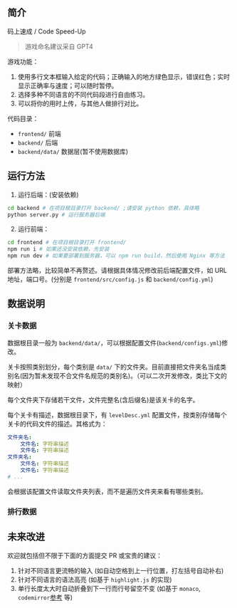 ## 简介

码上速成 / Code Speed-Up

> 游戏命名建议采自 GPT4

游戏功能：

1. 使用多行文本框输入给定的代码；正确输入的地方绿色显示，错误红色；实时显示正确率与速度；可以随时暂停。
2. 选择多种不同语言的不同代码段进行自由练习。
3. 可以将你的用时上传，与其他人做排行对比。

代码目录：

- `frontend/` 前端
- `backend/` 后端
- `backend/data/` 数据层(暂不使用数据库)

## 运行方法

1. 运行后端：(安装依赖)

```sh
cd backend # 在项目根目录打开 backend/ ;请安装 python 依赖，具体略
python server.py # 运行服务器后端
```

2. 运行前端：

  ```sh
  cd frontend # 在项目根目录打开 frontend/
  npm run i # 如果还没安装依赖，先安装
  npm run dev # 如果要部署到服务器，可以 npm run build，然后使用 Nginx 等方法
  ```

部署方法略，比较简单不再赘述。请根据具体情况修改前后端配置文件，如 URL 地址，端口号。(分别是 `frontend/src/config.js` 和 `backend/config.yml`)

## 数据说明

### 关卡数据

数据根目录一般为 `backend/data/`，可以根据配置文件(`backend/configs.yml`)修改。

关卡按照类别划分，每个类别是 `data/` 下的文件夹。目前直接把文件夹名当成类别名(因为暂未发现不合文件名规范的类别名)。（可以二次开发修改，类比下文的映射）

每个文件夹下存储若干文件，文件完整名(含后缀名)是该关卡的名字。

每个关卡有描述，数据根目录下，有 `levelDesc.yml` 配置文件，按类别存储每个关卡的代码文件的描述。其格式为：

```yaml
文件夹名:
    文件名: 字符串描述
    文件名: 字符串描述
文件夹名:
    文件名: 字符串描述
    文件名: 字符串描述
# ...
```

会根据该配置文件读取文件夹列表，而不是遍历文件夹来看有哪些类别。

### 排行数据



## 未来改进

欢迎就包括但不限于下面的方面提交 PR 或宝贵的建议：

1. 针对不同语言更流畅的输入 (如自动空格到上一行位置，打左括号自动补右)
2. 针对不同语言的语法高亮 (如基于 `highlight.js` 的实现)
3. 单行长度太大时自动折叠到下一行而行号留空不变 (如基于 `monaco`, `codemirror`[参考](https://github.com/yyym-y/yyym-y.github.io/blob/master/util/codeShow.html) 等)
